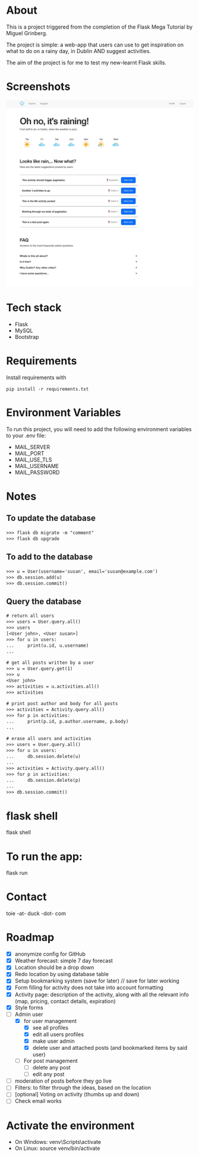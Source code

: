 # About 
This is a project triggered from the completion of the Flask Mega Tutorial by Miguel Grinberg. 

The project is simple: a web-app that users can use to get inspiration on what to do on a rainy day, in Dublin AND suggest activities. 

The aim of the project is for me to test my new-learnt Flask skills. 

# Screenshots
![index page](app/static/index.jpg)

# Tech stack
- Flask
- MySQL
- Bootstrap

# Requirements
Install requirements with 
```
pip install -r requirements.txt
```

# Environment Variables
To run this project, you will need to add the following environment variables to your .env file:

- MAIL_SERVER
- MAIL_PORT
- MAIL_USE_TLS
- MAIL_USERNAME
- MAIL_PASSWORD

# Notes
## To update the database
```
>>> flask db migrate -m "comment"
>>> flask db upgrade
```

## To add to the database
```
>>> u = User(username='susan', email='susan@example.com')
>>> db.session.add(u)
>>> db.session.commit()
```

## Query the database
```
# return all users
>>> users = User.query.all()
>>> users
[<User john>, <User susan>]
>>> for u in users:
...     print(u.id, u.username)
...
```

```
# get all posts written by a user
>>> u = User.query.get(1)
>>> u
<User john>
>>> activities = u.activities.all()
>>> activities
```

``` 
# print post author and body for all posts
>>> activities = Activity.query.all()
>>> for p in activities:
...     print(p.id, p.author.username, p.body)
...
```

```
# erase all users and activities
>>> users = User.query.all()
>>> for u in users:
...     db.session.delete(u)
...
>>> activities = Activity.query.all()
>>> for p in activities:
...     db.session.delete(p)
...
>>> db.session.commit()
```

# flask shell
flask shell

# To run the app:
flask run 

# Contact 
toie -at- duck -dot- com


# Roadmap
- [x] anonymize config for GitHub
- [x] Weather forecast: simple 7 day forecast
- [x] Location should be a drop down 
- [x] Redo location by using database table
- [x] Setup bookmarking system (save for later) // save for later working 
- [x] Form filling for activity does not take into account formatting  
- [x] Activity page: description of the activity, along with all the relevant info (map, pricing, contact details, expiration)
- [x] Style forms 
- [ ] Admin user 
    - [x] for user management
        - [x] see all profiles
        - [x] edit all users profiles
        - [x] make user admin
        - [x] delete user and attached posts (and bookmarked items by said user)
    - [ ] For post management
        - [ ] delete any post 
        - [ ] edit any post 
- [ ] moderation of posts before they go live
- [ ] Filters: to filter through the ideas, based on the location
- [ ] [optional] Voting on activity (thumbs up and down)
- [ ] Check email works 

# Activate the environment
- On Windows: venv\Scripts\activate
- On Linux: source venv/bin/activate



